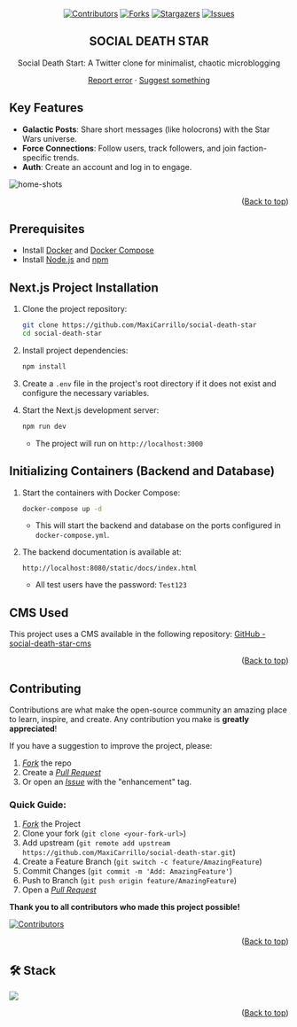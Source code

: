 <a name="readme-top"></a>
<div align="center">
  
[![Contributors][contributors-shield]][contributors-url]
[![Forks][forks-shield]][forks-url]
[![Stargazers][stars-shield]][stars-url]
[![Issues][issues-shield]][issues-url]

<!-- ![IsologotipoPlax](https://github.com/user-attachments/assets/51626830-aebf-4062-a50f-060beaf6218b) -->
  
## SOCIAL DEATH STAR
Social Death Start: A Twitter clone for minimalist, chaotic microblogging

[Report error](https://github.com/MaxiCarrillo/plax-professional-developer/issues) · [Suggest something](https://github.com/MaxiCarrillo/plax-professional-developer/issues)
</div>

## Key Features  

- **Galactic Posts**: Share short messages (like holocrons) with the Star Wars universe.  
- **Force Connections**: Follow users, track followers, and join faction-specific trends.  
- **Auth**: Create an account and log in to engage.

![home-shots](https://github.com/user-attachments/assets/4c033e92-93f9-49cc-88e1-a7ecadaeee29)

<p align="right">(<a href="#readme-top">Back to top</a>)</p>

## Prerequisites

- Install [Docker](https://www.docker.com/) and [Docker Compose](https://docs.docker.com/compose/)
- Install [Node.js](https://nodejs.org/) and [npm](https://www.npmjs.com/)

## Next.js Project Installation

1. Clone the project repository:
   ```sh
   git clone https://github.com/MaxiCarrillo/social-death-star
   cd social-death-star
   ```

2. Install project dependencies:
   ```sh
   npm install
   ```

3. Create a `.env` file in the project's root directory if it does not exist and configure the necessary variables.

4. Start the Next.js development server:
   ```sh
   npm run dev
   ```
   - The project will run on `http://localhost:3000`

## Initializing Containers (Backend and Database)

1. Start the containers with Docker Compose:
   ```sh
   docker-compose up -d
   ```
   - This will start the backend and database on the ports configured in `docker-compose.yml`.

2. The backend documentation is available at:
   ```
   http://localhost:8080/static/docs/index.html
   ```
   - All test users have the password: `Test123`

## CMS Used

This project uses a CMS available in the following repository:
[GitHub - social-death-star-cms](https://github.com/MaxiCarrillo/social-death-star-cms)

<p align="right">(<a href="#readme-top">Back to top</a>)</p>

## Contributing  

Contributions are what make the open-source community an amazing place to learn, inspire, and create. Any contribution you make is **greatly appreciated**!  

If you have a suggestion to improve the project, please:  
1. [_Fork_](https://github.com/MaxiCarrillo/social-death-star/fork) the repo  
2. Create a [_Pull Request_](https://github.com/MaxiCarrillo/social-death-star/pulls)  
3. Or open an [_Issue_](https://github.com/MaxiCarrillo/social-death-star/issues) with the "enhancement" tag.  

### Quick Guide:  
1. [_Fork_](https://github.com/MaxiCarrillo/social-death-star/fork) the Project  
2. Clone your fork (`git clone <your-fork-url>`)  
3. Add upstream (`git remote add upstream https://github.com/MaxiCarrillo/social-death-star.git`)  
4. Create a Feature Branch (`git switch -c feature/AmazingFeature`)  
5. Commit Changes (`git commit -m 'Add: AmazingFeature'`)  
6. Push to Branch (`git push origin feature/AmazingFeature`)  
7. Open a [_Pull Request_](https://github.com/MaxiCarrillo/social-death-star/pulls)  

**Thank you to all contributors who made this project possible!**  

[![Contributors](https://contrib.rocks/image?repo=MaxiCarrillo/social-death-star&max=500&columns=20)](https://github.com/MaxiCarrillo/social-death-star/graphs/contributors)  

<p align="right">(<a href="#readme-top">Back to top</a>)</p>

## 🛠️ Stack

<p align="left">
  <a href="https://skillicons.dev">
    <img src="https://skillicons.dev/icons?i=next,react,typescript,docker,nodejs,git,css" />
  </a>
</p>

<p align="right">(<a href="#readme-top">Back to top</a>)</p>

[contributors-shield]: https://img.shields.io/github/contributors/MaxiCarrillo/social-death-star.svg?style=for-the-badge
[contributors-url]: https://github.com/MaxiCarrillo/social-death-star/graphs/contributors
[forks-shield]: https://img.shields.io/github/forks/MaxiCarrillo/social-death-star.svg?style=for-the-badge
[forks-url]: https://github.com/MaxiCarrillo/social-death-star/network/members
[stars-shield]: https://img.shields.io/github/stars/MaxiCarrillo/social-death-star.svg?style=for-the-badge
[stars-url]: https://github.com/MaxiCarrillo/social-death-star/stargazers
[issues-shield]: https://img.shields.io/github/issues/MaxiCarrillo/social-death-star.svg?style=for-the-badge
[issues-url]: https://github.com/MaxiCarrillo/social-death-star/issues
